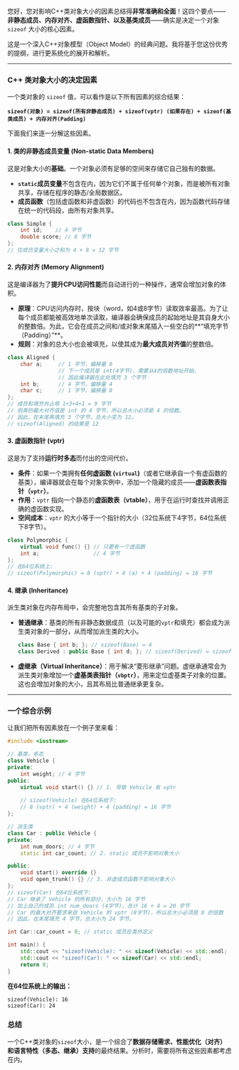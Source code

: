 您好，您对影响C++类对象大小的因素总结得**非常准确和全面**！这四个要点——**非静态成员、内存对齐、虚函数指针、以及基类成员**——确实是决定一个对象 `sizeof` 大小的核心因素。

这是一个深入C++对象模型（Object Model）的经典问题。我将基于您这份优秀的提纲，进行更系统化的展开和解析。

-----

### C++ 类对象大小的决定因素

一个类对象的 `sizeof` 值，可以看作是以下所有因素的综合结果：

**`sizeof(对象) = sizeof(所有非静态成员) + sizeof(vptr) (如果存在) + sizeof(基类成员) + 内存对齐(Padding)`**

下面我们来逐一分解这些因素。

#### 1\. 类的非静态成员变量 (Non-static Data Members)

这是对象大小的**基础**。一个对象必须有足够的空间来存储它自己独有的数据。

  * **`static`成员变量**不包含在内，因为它们不属于任何单个对象，而是被所有对象共享，存储在程序的静态/全局数据区。
  * **成员函数**（包括虚函数和非虚函数）的代码也不包含在内，因为函数代码存储在统一的代码段，由所有对象共享。

<!-- end list -->

```cpp
class Simple {
    int id;    // 4 字节
    double score; // 8 字节
};
// 仅成员变量大小之和为 4 + 8 = 12 字节
```

#### 2\. 内存对齐 (Memory Alignment)

这是编译器为了**提升CPU访问性能**而自动进行的一种操作，通常会增加对象的体积。

  * **原理**：CPU访问内存时，按块（word，如4或8字节）读取效率最高。为了让每个成员都能被高效地单次读取，编译器会确保成员的起始地址是其自身大小的整数倍。为此，它会在成员之间和/或对象末尾插入一些空白的\*\*“填充字节（Padding）”\*\*。
  * **规则**：对象的总大小也会被填充，以使其成为**最大成员对齐值**的整数倍。

<!-- end list -->

```cpp
class Aligned {
    char a;     // 1 字节，偏移量 0
                // 下一个成员是 int(4字节)，需要从4的倍数地址开始，
                // 因此编译器在此处填充 3 个字节
    int b;      // 4 字节，偏移量 4
    char c;     // 1 字节，偏移量 8
};
// 成员和填充共占用 1+3+4+1 = 9 字节
// 但类的最大对齐值是 int 的 4 字节，所以总大小必须是 4 的倍数。
// 因此，在末尾再填充 3 个字节，总大小变为 12。
// sizeof(Aligned) 的结果是 12
```

#### 3\. 虚函数指针 (vptr)

这是为了支持**运行时多态**而付出的空间代价。

  * **条件**：如果一个类拥有**任何虚函数 (`virtual`)**（或者它继承自一个有虚函数的基类），编译器就会在每个对象实例中，添加一个隐藏的成员——**虚函数表指针（`vptr`）**。
  * **作用**：`vptr` 指向一个静态的**虚函数表（vtable）**，用于在运行时查找并调用正确的虚函数实现。
  * **空间成本**：`vptr` 的大小等于一个指针的大小（32位系统下4字节，64位系统下8字节）。

<!-- end list -->

```cpp
class Polymorphic {
    virtual void func() {} // 只要有一个虚函数
    int a;                 // 4 字节
};
// 在64位系统上:
// sizeof(Polymorphic) = 8 (vptr) + 4 (a) + 4 (padding) = 16 字节
```

#### 4\. 继承 (Inheritance)

派生类对象在内存布局中，会完整地包含其所有基类的子对象。

  * **普通继承**：基类的所有非静态数据成员（以及可能的`vptr`和填充）都会成为派生类对象的一部分，从而增加派生类的大小。
    ```cpp
    class Base { int b; }; // sizeof(Base) = 4
    class Derived : public Base { int d; }; // sizeof(Derived) = sizeof(Base) + sizeof(d) = 4 + 4 = 8
    ```
  * **虚继承（Virtual Inheritance）**：用于解决“菱形继承”问题。虚继承通常会为派生类对象增加一个**虚基类表指针（`vbptr`）**，用来定位虚基类子对象的位置。这也会增加对象的大小，且其布局比普通继承更复杂。

-----

### 一个综合示例

让我们把所有因素放在一个例子里来看：

```cpp
#include <iostream>

// 基类，多态
class Vehicle {
private:
    int weight; // 4 字节
public:
    virtual void start() {} // 1. 导致 Vehicle 有 vptr
    
    // sizeof(Vehicle) 在64位系统下:
    // 8 (vptr) + 4 (weight) + 4 (padding) = 16 字节
};

// 派生类
class Car : public Vehicle {
private:
    int num_doors; // 4 字节
    static int car_count; // 2. static 成员不影响对象大小

public:
    void start() override {}
    void open_trunk() {} // 3. 非虚成员函数不影响对象大小
};
// sizeof(Car) 在64位系统下:
// Car 继承了 Vehicle 的所有部分，大小为 16 字节
// 加上自己的成员 int num_doors (4字节)，总计 16 + 4 = 20 字节
// Car 的最大对齐要求来自 Vehicle 的 vptr (8字节)，所以总大小必须是 8 的倍数
// 因此，在末尾填充 4 字节，总大小为 24 字节。

int Car::car_count = 0; // static 成员在类外定义

int main() {
    std::cout << "sizeof(Vehicle): " << sizeof(Vehicle) << std::endl;
    std::cout << "sizeof(Car): " << sizeof(Car) << std::endl;
    return 0;
}
```

**在64位系统上的输出：**

```
sizeof(Vehicle): 16
sizeof(Car): 24
```

### 总结

一个C++类对象的`sizeof`大小，是一个综合了**数据存储需求、性能优化（对齐）和语言特性（多态、继承）支持**的最终结果。分析时，需要将所有这些因素都考虑在内。